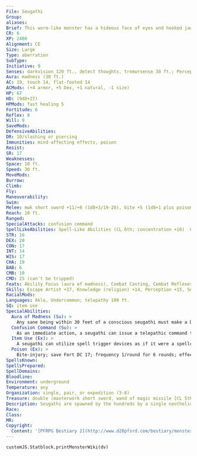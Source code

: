 ```yaml
---
File: Seugathi
Group: 
aliases: 
Brief: This worm-like monster has a hideous face of eyes and hooked jaws. It wields a wand and a sword in its twin tentacle tails.
CR: 6
XP: 2400
Alignment: CE
Size: Large
Type: aberration
SubType: 
Initiative: 9
Senses: darkvision 120 ft., detect thoughts, tremorsense 30 ft.; Perception +15
Aura: madness (30 ft.)
AC: 19, touch 14, flat-footed 14
ACMods: (+4 armor, +5 Dex, +1 natural, -1 size)
HP: 67
HD: (9d8+27)
HPMods: fast healing 5
Fortitude: 6
Reflex: 8
Will: 9
SaveMods: 
DefensiveAbilities: 
DR: 10/slashing or piercing
Immunities: mind-affecting effects, poison
Resist: 
SR: 17
Weaknesses: 
Space: 10 ft.
Speed: 30 ft.
MoveMods: 
Burrow: 
Climb: 
Fly: 
Maneuverability: 
Swim: 
Melee: mwk short sword +11/+6 (1d8+3/19-20), bite +5 (1d8+1 plus poison)
Reach: 10 ft.
Ranged: 
SpecialAttacks: confusion command
SpellLikeAbilities: Spell-Like Abilities (CL 6th; concentration +10)  Constant-mage armor   At Will-detect thoughts (DC 16), levitate   3/day-confusion (DC 18), dispel magic, suggestion (DC 17)   1/day-mind fog (DC 19), phantasmal killer (DC 18)
STR: 16
DEX: 20
CON: 17
INT: 14
WIS: 17
CHA: 19
BAB: 6
CMB: 10
CMD: 25 (can't be tripped)
Feats: Ability Focus (aura of madness), Combat Casting, Combat Reflexes, Improved Initiative, Weapon Finesse
Skills: Escape Artist +17, Knowledge (religion) +14, Perception +15, Sense Motive +12, Stealth +13, Use Magic Device +16
RacialMods: 
Languages: Aklo, Undercommon; telepathy 100 ft.
SQ: item use
SpecialAbilities:
  Aura of Madness (Su): >
    Any sane being within 30 feet of a conscious seugathi must make a DC 20 Will save each round or become confused for 1 round. A creature that fails 5 saves in a row becomes permanently insane, as per the insanity spell. A seugathi can suppress or activate this aura as a free action. This is a mind-affecting effect. The save DC is Charisma-based.
  Confusion Command (Su): >
    As an immediate action, a seugathi can issue a telepathic command to a confused creature within 30 feet. This allows the seugathi to pick a result from the confusion behavior table, rather than the confused creature rolling randomly for its actions that round.
  Item Use (Ex): >
    A seugathi can utilize spell trigger devices as if it were a spellcaster of the appropriate class. As a free action by touch, it can identify all spell trigger properties an item has. Use Magic Device is a class skill for seugathis.
  Poison (Ex): >
    Bite-injury; save Fort DC 17; frequency 1/round for 6 rounds; effect 1d2 Wis and deafness; cure 2 consecutive saves. Deafness persists as long as the ability damage caused by the poison lasts. The save DC is Constitution-based.
SpellsKnown: 
SpellsPrepared: 
SpellDomains: 
Bloodline: 
Environment: underground
Temperature: any
Organization: single, pair, or expedition (3-8)
Treasure: double (masterwork short sword, wand of magic missile [CL 5th, 1d20+30 charges])
Description: Seugathi are spawned by the hundreds by a single neothelid that has performed rituals to impregnate itself. As part of the strange process of being spawned in such rituals, the seugathi assimilates an extensive list of missions from its parent-once the seugathi completes these missions, it perishes. No single seugathi knows the purpose of these commands, but they trust that their neothelid masters have a reason for sending them on these diverse and usually cruel missions. A seugathi is 14 feet long and weighs 650 pounds.
Race: 
Class: 
MR: 
Copyright:
  Content: '[PFRPG Bestiary 2](http://www.d20pfsrd.com/bestiary/monster-listings/aberrations/seugathi)'
---
```

```dataviewjs
customJS.Statblock.printMonsterWiki(dv)
```
